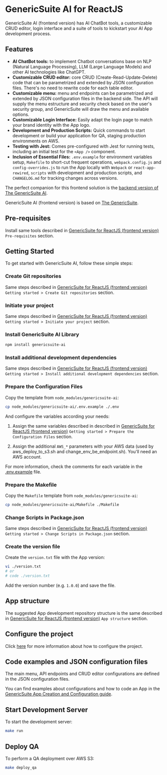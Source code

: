 # GenericSuite AI for ReactJS

GenericSuite AI (frontend version) has AI ChatBot tools, a customizable CRUD editor, login interface and a suite of tools to kickstart your AI App development process.

## Features

- **AI ChatBot tools:** to implement Chatbot conversations base on NLP (Natural Language Processing), LLM (Large Language Models) and other AI technologies like ChatGPT.
- **Customizable CRUD editor:** core CRUD (Create-Read-Update-Delete) code that can be parametrized and extended by JSON configuration files. There's no need to rewrite code for each table editor.
- **Customizable menu:** menu and endpoints can be parametrized and extended by JSON configuration files in the backend side. The API will supply the menu estructure and security check based on the user's security group, and GenericSuite will draw the menu and available options.
- **Customizable Login Interface:** Easily adapt the login page to match your brand identity with the App logo.
- **Development and Production Scripts:** Quick commands to start development or build your application for QA, staging production environments on AWS.
- **Testing with Jest:** Comes pre-configured with Jest for running tests, including an initial test for the `<App />` component.
- **Inclusion of Essential Files:** `.env.example` for environment variables setup, `Makefile` to short-cut frequent operations, `webpack.config.js` and `config-overrides.js` to run the App locally with `Webpack` or `react-app-rewired`, `scripts` with development and production scripts, 
 and `CHANGELOG.md` for tracking changes across versions.

The perfect companion for this frontend solution is the [backend version of The GenericSuite AI](https://github.com/tomkat-cr/genericsuite-be-ai).

GenericSuite AI (frontend version) is based on [The GenericSuite](https://github.com/tomkat-cr/genericsuite-fe).

## Pre-requisites

Install same tools described in [GenericSuite for ReactJS (frontend version)](https://github.com/tomkat-cr/genericsuite-basecamp?tab=readme-ov-file#genericsuite-for-reactjs-frontend-version) `Pre-requisites` section.

## Getting Started

To get started with GenericSuite AI, follow these simple steps:

### Create Git repositories

Same steps described in [GenericSuite for ReactJS (frontend version)](https://github.com/tomkat-cr/genericsuite-basecamp?tab=readme-ov-file#genericsuite-for-reactjs-frontend-version) `Getting started > Create Git repositories` section.

### Initiate your project

Same steps described in [GenericSuite for ReactJS (frontend version)](https://github.com/tomkat-cr/genericsuite-basecamp?tab=readme-ov-file#genericsuite-for-reactjs-frontend-version) `Getting started > Initiate your project` section.

### Install GenericSuite AI Library

```bash
npm install genericsuite-ai
```

### Install additional development dependencies

Same steps described in [GenericSuite for ReactJS (frontend version)](https://github.com/tomkat-cr/genericsuite-basecamp?tab=readme-ov-file#genericsuite-for-reactjs-frontend-version) `Getting started > Install additional development dependencies` section.

### Prepare the Configuration Files

Copy the template from `node_modules/genericsuite-ai`:

```bash
cp node_modules/genericsuite-ai/.env.example ./.env
```

And configure the variables according your needs:

1. Assign the same variables described in described in [GenericSuite for ReactJS (frontend version)](https://github.com/tomkat-cr/genericsuite-basecamp?tab=readme-ov-file#genericsuite-for-reactjs-frontend-version) `Getting started > Prepare the Configuration Files` section.

2. Assign the additional `AWS_*` parameters with your AWS data (used by aws_deploy_to_s3.sh and change_env_be_endpoint.sh). You'll need an AWS account.

For more information, check the comments for each variable in the [.env.example](https://github.com/tomkat-cr/genericsuite-fe-ai/blob/main/.env.example) file.

### Prepare the Makefile

Copy the `Makefile` template from `node_modules/genericsuite-ai`:

```bash
cp node_modules/genericsuite-ai/Makefile ./Makefile
```

### Change Scripts in Package.json

Same steps described in [GenericSuite for ReactJS (frontend version)](https://github.com/tomkat-cr/genericsuite-basecamp?tab=readme-ov-file#genericsuite-for-reactjs-frontend-version) `Getting started > Change Scripts in Package.json` section.


### Create the version file

Create the `version.txt` file with the App version:

```bash
vi ./version.txt
# or
# code ./version.txt
```

Add the version number (e.g. `1.0.0`) and save the file.


## App structure

The suggested App development repository structure is the same described in [GenericSuite for ReactJS (frontend version)](https://github.com/tomkat-cr/genericsuite-basecamp?tab=readme-ov-file#genericsuite-for-reactjs-frontend-version) `App structure` section.


## Configure the project

Click [here](https://github.com/tomkat-cr/genericsuite-fe/blob/main/README.md#configure-the-project) for more information about how to configure the project.

## Code examples and JSON configuration files

The main menu, API endpoints and CRUD editor configurations are defined in the JSON configuration files.

You can find examples about configurations and how to code an App in the [GenericSuite App Creation and Configuration guide](https://github.com/tomkat-cr/genericsuite-fe/blob/main/src/configs/README.md).

## Start Development Server

To start the development server:

```bash
make run
```

## Deploy QA

To perform a QA deployment over AWS S3:

```bash
make deploy_qa
```